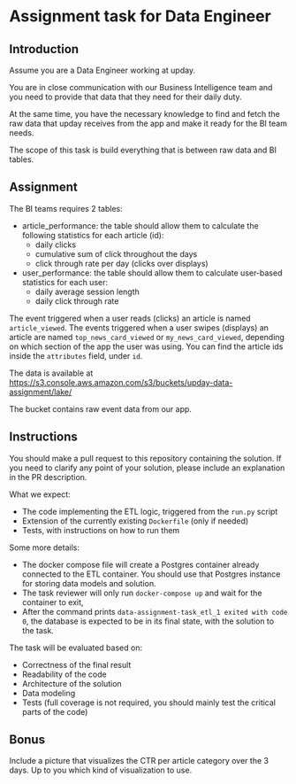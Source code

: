 # Assignment task for Data Engineer

## Introduction

Assume you are a Data Engineer working at upday. 

You are in close communication with our Business Intelligence team and you need to provide that data that they need for their daily duty.

At the same time, you have the necessary knowledge to find and fetch the raw data that upday receives from the app and make it ready for the BI team needs.

The scope of this task is build everything that is between raw data and BI tables.

## Assignment
The BI teams requires 2 tables:
* article_performance: the table should allow them to calculate the following statistics for each article (id):
  * daily clicks
  * cumulative sum of click throughout the days
  * click through rate per day (clicks over displays)
* user_performance: the table should allow them to calculate user-based statistics for each user:
  * daily average session length
  * daily click through rate
  
The event triggered when a user reads (clicks) an article is named `article_viewed`. 
The events triggered when a user swipes (displays) an article are named  `top_news_card_viewed` or `my_news_card_viewed`, depending on which section of the app the user was using.
You can find the article ids inside the `attributes` field, under `id`.

The data is available at https://s3.console.aws.amazon.com/s3/buckets/upday-data-assignment/lake/

The bucket contains raw event data from our app.

## Instructions
You should make a pull request to this repository containing the solution. If you need to clarify any point of your solution, please include an explanation in the PR description.

What we expect:
* The code implementing the ETL logic, triggered from the `run.py` script
* Extension of the currently existing `Dockerfile` (only if needed)
* Tests, with instructions on how to run them

Some more details:
* The docker compose file will create a Postgres container already connected to the ETL container. You should use that Postgres instance for storing data models and solution.
* The task reviewer will only run `docker-compose up` and wait for the container to exit, 
* After the command prints `data-assignment-task_etl_1 exited with code 0`, the database is expected to be in its final state, with the solution to the task.

The task will be evaluated based on:
* Correctness of the final result
* Readability of the code
* Architecture of the solution
* Data modeling
* Tests (full coverage is not required, you should mainly test the critical parts of the code)

## Bonus
Include a picture that visualizes the CTR per article category over the 3 days. Up to you which kind of visualization to use.
